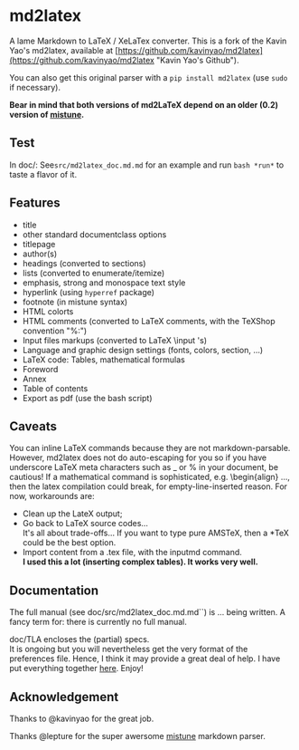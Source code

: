 md2latex
========

A lame Markdown to LaTeX / XeLaTex converter.
This is a fork of the Kavin Yao's md2latex, available at 
  [https://github.com/kavinyao/md2latex](https://github.com/kavinyao/md2latex "Kavin Yao's Github").

You can also get this original parser with a ``pip install md2latex`` (use ``sudo`` if necessary).

**Bear in mind that both versions of md2LaTeX depend on an older (0.2) version of [mistune](https://github.com/lepture/mistune "Mistune").**

Test
-------

In doc/: See``src/md2latex_doc.md.md`` for an example and run ``bash *run*`` to taste a flavor of it.

Features
--------

- title
- other standard documentclass options
- titlepage
- author(s)
- headings (converted to sections)
- lists (converted to enumerate/itemize)
- emphasis, strong and monospace text style
- hyperlink (using ``hyperref`` package)
- footnote (in mistune syntax)
- HTML colorts
- HTML comments (converted to LaTeX comments, with the TeXShop convention "%:")
- Input files markups (converted to LaTeX \input 's)
- Language and graphic design settings (fonts, colors, section, …)
- LaTeX code: Tables, mathematical formulas 
- Foreword
- Annex
- Table of contents
- Export as pdf (use the bash script)

Caveats
-------
You can inline LaTeX commands because they are not markdown-parsable. However, md2latex does not do auto-escaping for you so if you have underscore LaTeX meta characters such as _ or % in your document, be cautious!
If a mathematical command is sophisticated, e.g. \begin{align} …, then the latex compilation could break, for empty-line-inserted reason. 
For now, workarounds are:

- Clean up the LateX output;
- Go back to LaTeX  source codes…  
  It's all about trade-offs… If you want to type pure AMSTeX, then a *TeX could be the best option.
- Import content from a .tex file, with the inputmd command.  
  **I used this a lot (inserting complex tables). It works very well.**


Documentation
-------
The full manual (see doc/src/md2latex_doc.md.md``) is … being written. A fancy term for: there is currently no full manual.

doc/TLA encloses the (partial) specs.  
It is ongoing but you will nevertheless get the very format of the preferences file. 
Hence, I think it may provide a great deal of help. 
I have put everything together [here](https://github.com/gitcordier/md2latex/tree/master/doc/TLA/pdf).
Enjoy!


Acknowledgement
---------------

Thanks to @kavinyao for the great job.

Thanks @lepture for the super awersome [mistune](https://github.com/lepture/mistune "Mistune") markdown parser.

